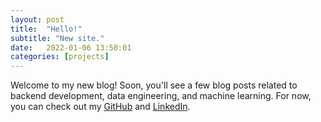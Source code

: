 ```yaml
---
layout: post
title:  "Hello!"
subtitle: "New site."
date:   2022-01-06 13:50:01
categories: [projects]
---
```

Welcome to my new blog! Soon, you'll see a few blog posts related to backend development, data engineering, and machine learning. For now, you can check out my [GitHub](https://github.com/teacherc/) and [LinkedIn](https://www.linkedin.com/in/williams-candace/).

